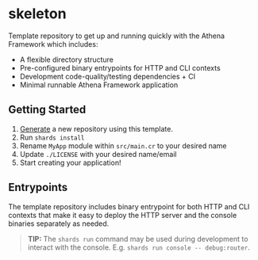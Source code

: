 # skeleton

Template repository to get up and running quickly with the Athena Framework which includes:

* A flexible directory structure
* Pre-configured binary entrypoints for HTTP and CLI contexts
* Development code-quality/testing dependencies + CI
* Minimal runnable Athena Framework application

## Getting Started

1. [Generate](https://github.com/athena-framework/skeleton/generate) a new repository using this template.
1. Run `shards install`
1. Rename `MyApp` module within `src/main.cr` to your desired name
1. Update `./LICENSE` with your desired name/email
1. Start creating your application!

## Entrypoints

The template repository includes binary entrypoint for both HTTP and CLI contexts that make it easy to deploy the HTTP server and the console binaries separately as needed.

> **TIP:** The `shards run` command may be used during development to interact with the console. E.g. `shards run console -- debug:router`.
